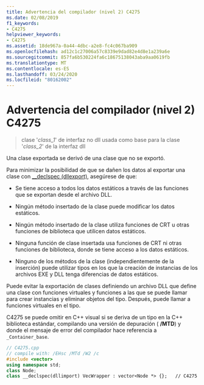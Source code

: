```yaml
---
title: Advertencia del compilador (nivel 2) C4275
ms.date: 02/08/2019
f1_keywords:
- C4275
helpviewer_keywords:
- C4275
ms.assetid: 18de967a-0a44-4dbc-a2e8-fc4c067ba909
ms.openlocfilehash: ad12c1c27006a57c8339e9dad82e4d8e1a239a6e
ms.sourcegitcommit: 857fa6b530224fa6c18675138043aba9aa0619fb
ms.translationtype: MT
ms.contentlocale: es-ES
ms.lasthandoff: 03/24/2020
ms.locfileid: "80162002"
---
```

# <a name="compiler-warning-level-2-c4275"></a>Advertencia del compilador (nivel 2) C4275

> clase '*class_1*' de interfaz no dll usada como base para la clase '*class_2*' de la interfaz dll

Una clase exportada se derivó de una clase que no se exportó.

Para minimizar la posibilidad de que se dañen los datos al exportar una clase con [__declspec (dllexport)](../../cpp/dllexport-dllimport.md), asegúrese de que:

- Se tiene acceso a todos los datos estáticos a través de las funciones que se exportan desde el archivo DLL.

- Ningún método insertado de la clase puede modificar los datos estáticos.

- Ningún método insertado de la clase utiliza funciones de CRT u otras funciones de biblioteca que utilicen datos estáticos.

- Ninguna función de clase insertada usa funciones de CRT ni otras funciones de biblioteca, donde se tiene acceso a los datos estáticos.

- Ninguno de los métodos de la clase (independientemente de la inserción) puede utilizar tipos en los que la creación de instancias de los archivos EXE y DLL tenga diferencias de datos estáticos.

Puede evitar la exportación de clases definiendo un archivo DLL que define una clase con funciones virtuales y funciones a las que se puede llamar para crear instancias y eliminar objetos del tipo.  Después, puede llamar a funciones virtuales en el tipo.

C4275 se puede omitir en C++ visual si se deriva de un tipo en la C++ biblioteca estándar, compilando una versión de depuración ( **/MTD**) y donde el mensaje de error del compilador hace referencia a `_Container_base`.

```cpp
// C4275.cpp
// compile with: /EHsc /MTd /W2 /c
#include <vector>
using namespace std;
class Node;
class __declspec(dllimport) VecWrapper : vector<Node *> {};   // C4275
```
